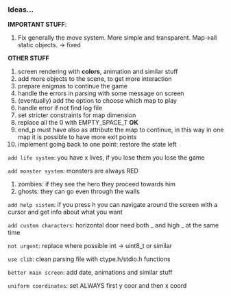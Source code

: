 ### Ideas...

**IMPORTANT STUFF**:

1. Fix generally the move system. More simple and transparent. Map->all static objects. -> fixed

**OTHER STUFF**

1. screen rendering with **colors**, animation and similar stuff
2. add more objects to the scene, to get more interaction
3. prepare enigmas to continue the game
4. handle the errors in parsing with some message on screen
5. (eventually) add the option to choose which map to play
6. handle error if not find log file
7. set stricter constraints for map dimension
8. replace all the 0 with EMPTY_SPACE_T **OK**
9. end_p must have also as attribute the map to continue, in this way in one map it is possible to have more exit points
10. implement going back to one point: restore the state left

`add life system`: you have x lives, if you lose them you lose the game

`add monster system`: monsters are always RED
1. zombies: if they see the hero they proceed towards him
2. ghosts: they can go even through the walls

`add help sistem`: if you press h you can navigate around the screen with a cursor and get info about what you want

`add custom characters`: horizontal door need both _ and high _ at the same time

`not urgent`: replace where possible int -> uint8_t or similar

`use clib`: clean parsing file with ctype.h/stdio.h functions

`better main screen`: add date, animations and similar stuff

`uniform coordinates`: set ALWAYS first y coor and then x coord
